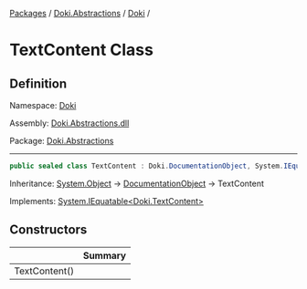 [Packages](../../README.md) / [Doki.Abstractions](../README.md) / [Doki](README.md) / 

# TextContent Class

## Definition

Namespace: [Doki](README.md)

Assembly: [Doki.Abstractions.dll](../README.md)

Package: [Doki.Abstractions](https://www.nuget.org/packages/Doki.Abstractions)

---

```csharp
public sealed class TextContent : Doki.DocumentationObject, System.IEquatable<Doki.TextContent>
```

Inheritance: [System.Object](https://learn.microsoft.com/en-us/dotnet/api/System.Object) → [DocumentationObject](Doki.DocumentationObject.md) → TextContent

Implements: [System.IEquatable&lt;Doki.TextContent&gt;](https://learn.microsoft.com/en-us/dotnet/api/System.IEquatable&lt;Doki.TextContent&gt;)

## Constructors

|   |Summary|
|---|---|
|TextContent()||


